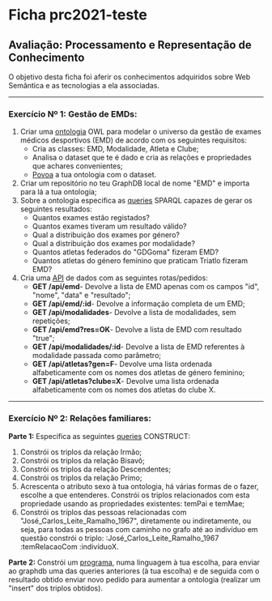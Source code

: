 # Ficha prc2021-teste
## Avaliação: Processamento e Representação de Conhecimento
O objetivo desta ficha foi aferir os conhecimentos adquiridos sobre Web Semântica e as tecnologias a ela associadas.
- - - -
### Exercício Nº 1: Gestão de EMDs:
1. Criar uma [ontologia](Ex1/ontologia.ttl) OWL para modelar o universo da gestão de exames médicos desportivos (EMD) de acordo com os seguintes requisitos:
    * Cria as classes: EMD, Modalidade, Atleta e Clube;
    * Analisa o dataset que te é dado e cria as relações e propriedades que achares convenientes;
    * [Povoa](Ex1/script.py) a tua ontologia com o dataset.
2. Criar um repositório no teu GraphDB local de nome "EMD" e importa para lá a tua ontologia;
3. Sobre a ontologia especifica as [queries](Ex1/queries.txt) SPARQL capazes de gerar os seguintes resultados:
    * Quantos exames estão registados?
    * Quantos exames tiveram um resultado válido?
    * Qual a distribuição dos exames por género?
    * Qual a distribuição dos exames por modalidade?
    * Quantos atletas federados do "GDGoma" fizeram EMD?
    * Quantos atletas do género feminino que praticam Triatlo fizeram EMD?
4. Cria uma [API](Ex1/API/routes/index.js) de dados com as seguintes rotas/pedidos:
    * **GET /api/emd**- Devolve a lista de EMD apenas com os campos "id", "nome", "data" e "resultado";
    * **GET /api/emd/:id**- Devolve a informação completa de um EMD;
    * **GET /api/modalidades**- Devolve a lista de modalidades, sem repetições;
    * **GET /api/emd?res=OK**- Devolve a lista de EMD com resultado "true";
    * **GET /api/modalidades/:id**- Devolve a lista de EMD referentes à modalidade passada como parâmetro;
    * **GET /api/atletas?gen=F**- Devolve uma lista ordenada alfabeticamente com os nomes dos atletas de género feminino;
    * **GET /api/atletas?clube=X**- Devolve uma lista ordenada alfabeticamente com os nomes dos atletas do clube X.
- - - -
### Exercício Nº 2: Relações familiares:
**Parte 1:** Especifica as seguintes [queries](Ex2/queries.txt) CONSTRUCT:
1. Constrói os triplos da relação Irmão;
2. Constrói os triplos da relação Bisavô;
3. Constrói os triplos da relação Descendentes;
4. Constrói os triplos da relação Primo;
5. Acrescenta o atributo sexo à tua ontologia, há várias formas de o fazer, escolhe a que entenderes. Constrói os triplos relacionados com esta propriedade usando as propriedades existentes: temPai e temMae;
6. Constrói os triplos das pessoas relacionadas com "José_Carlos_Leite_Ramalho_1967", diretamente ou indiretamente, ou seja, para todas as pessoas com caminho no grafo até ao indivíduo em questão constrói o triplo: :José_Carlos_Leite_Ramalho_1967 :temRelacaoCom :indivíduoX.

**Parte 2:** Constrói um [programa](Ex2/script.py), numa linguagem à tua escolha, para enviar ao graphdb uma das queries anteriores (à tua escolha) e de seguida com o resultado obtido enviar novo pedido para aumentar a ontologia (realizar um "insert" dos triplos obtidos).